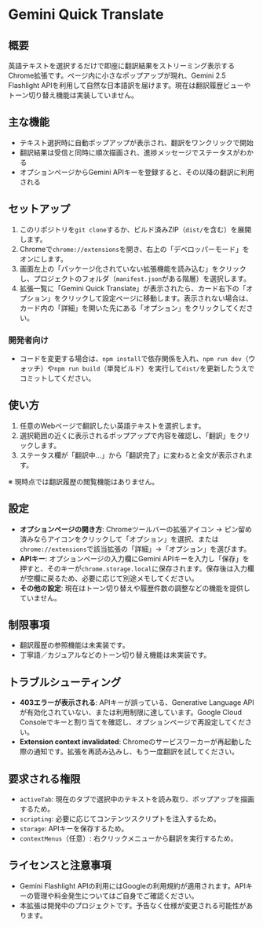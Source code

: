 # Gemini Quick Translate

## 概要
英語テキストを選択するだけで即座に翻訳結果をストリーミング表示するChrome拡張です。ページ内に小さなポップアップが現れ、Gemini 2.5 Flashlight APIを利用して自然な日本語訳を届けます。現在は翻訳履歴ビューやトーン切り替え機能は実装していません。


## 主な機能
- テキスト選択時に自動ポップアップが表示され、翻訳をワンクリックで開始
- 翻訳結果は受信と同時に順次描画され、進捗メッセージでステータスがわかる
- オプションページからGemini APIキーを登録すると、その以降の翻訳に利用される

## セットアップ
1. このリポジトリを`git clone`するか、ビルド済みZIP（`dist/`を含む）を展開します。
2. Chromeで`chrome://extensions`を開き、右上の「デベロッパーモード」をオンにします。
3. 画面左上の「パッケージ化されていない拡張機能を読み込む」をクリックし、プロジェクトのフォルダ（`manifest.json`がある階層）を選択します。
4. 拡張一覧に「Gemini Quick Translate」が表示されたら、カード右下の「オプション」をクリックして設定ページに移動します。表示されない場合は、カード内の「詳細」を開いた先にある「オプション」をクリックしてください。

### 開発者向け
- コードを変更する場合は、`npm install`で依存関係を入れ、`npm run dev`（ウォッチ）や`npm run build`（単発ビルド）を実行して`dist/`を更新したうえでコミットしてください。

## 使い方
1. 任意のWebページで翻訳したい英語テキストを選択します。
2. 選択範囲の近くに表示されるポップアップで内容を確認し、「翻訳」をクリックします。
3. ステータス欄が「翻訳中…」から「翻訳完了」に変わると全文が表示されます。

※ 現時点では翻訳履歴の閲覧機能はありません。

## 設定
- **オプションページの開き方**: Chromeツールバーの拡張アイコン → ピン留め済みならアイコンをクリックして「オプション」を選択、または`chrome://extensions`で該当拡張の「詳細」→「オプション」を選びます。
- **APIキー**: オプションページの入力欄にGemini APIキーを入力し「保存」を押すと、そのキーが`chrome.storage.local`に保存されます。保存後は入力欄が空欄に戻るため、必要に応じて別途メモしてください。
- **その他の設定**: 現在はトーン切り替えや履歴件数の調整などの機能を提供していません。

## 制限事項
- 翻訳履歴の参照機能は未実装です。
- 丁寧語／カジュアルなどのトーン切り替え機能は未実装です。

## トラブルシューティング
- **403エラーが表示される**: APIキーが誤っている、Generative Language APIが有効化されていない、または利用制限に達しています。Google Cloud Consoleでキーと割り当てを確認し、オプションページで再設定してください。
- **Extension context invalidated**: Chromeのサービスワーカーが再起動した際の通知です。拡張を再読み込みし、もう一度翻訳を試してください。

## 要求される権限
- `activeTab`: 現在のタブで選択中のテキストを読み取り、ポップアップを描画するため。
- `scripting`: 必要に応じてコンテンツスクリプトを注入するため。
- `storage`: APIキーを保存するため。
- `contextMenus`（任意）: 右クリックメニューから翻訳を実行するため。

## ライセンスと注意事項
- Gemini Flashlight APIの利用にはGoogleの利用規約が適用されます。APIキーの管理や料金発生についてはご自身でご確認ください。
- 本拡張は開発中のプロジェクトです。予告なく仕様が変更される可能性があります。
